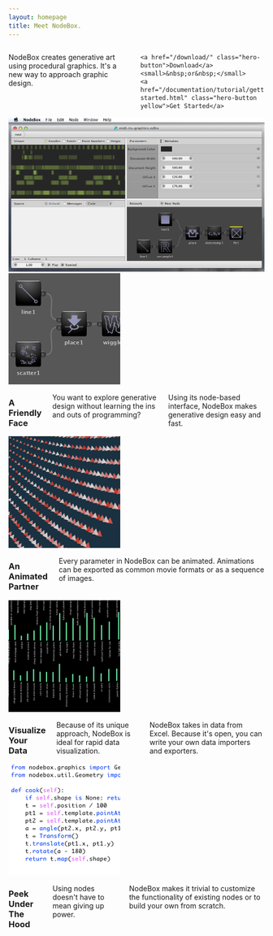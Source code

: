 ```yaml
---
layout: homepage
title: Meet NodeBox.
---
```

<div class="intro row">
  
  <div class="six columns alpha">
    <p>NodeBox creates generative art using procedural graphics. It's a new way to approach graphic design.</p>
  
    <a href="/download/" class="hero-button">Download</a>
    <small>&nbsp;or&nbsp;</small>
    <a href="/documentation/tutorial/getting-started.html" class="hero-button yellow">Get Started</a>
  </div>

  <div class="ten columns omega">
    <a class="thumbnail" href="media/img/home/nodebox.png"><img src="media/img/home/nodebox.png" alt="NodeBox Screenshot"></a>
  </div>

</div>

<div class="features row">

  <div class="four columns alpha">
    <a class="thumbnail" href="media/img/home/nodes.png"><img src="media/img/home/nodes_sq.png" alt="NodeBox Screenshot" title="Generative Design does not have to be hard."></a>
  </div>

  <div class="four columns">
    <h3>A Friendly Face</h3>
    <p>You want to explore generative design without learning the ins and outs of programming?</p>
    <p>Using its node-based interface, NodeBox makes generative design easy and fast.</p>
  </div>

  <div class="four columns">
    <a class="thumbnail" href="media/img/home/animation.png"><img src="media/img/home/animation_sq.png" alt="NodeBox Screenshot" title="NodeBox as an animation tool"></a>
   </div>

  <div class="four columns omega">
    <h3>An Animated Partner</h3>
    <p>Every parameter in NodeBox can be animated. Animations can be exported as common movie formats or as a sequence of images.</p>
  </div>

</div>

<div class="features row">
  
  <div class="four columns alpha">
    <a class="thumbnail" href="media/img/home/dataviz.png"><img src="media/img/home/dataviz_sq.png" alt="NodeBox Screenshot" title="Useful for Data Visualization"></a>
  </div>

  <div class="four columns">
    <h3>Visualize Your Data</h3>
    <p>Because of its unique approach, NodeBox is ideal for rapid data visualization.</p>
    <p>NodeBox takes in data from Excel. Because it's open, you can write your own data importers and exporters.</p>
  </div>


  <div class="four columns">
    <a class="thumbnail" href="media/img/home/code.png"><img src="media/img/home/code_sq.png" alt="Code" title="Direct access to the Python code"></a>
   </div>

  <div class="four columns omega">
    <h3>Peek Under The Hood</h3>
    <p>Using nodes doesn't have to mean giving up power.</p>
    <p>NodeBox makes it trivial to customize the functionality of existing nodes or to build your own from scratch.</p>
  </div>

</div>


<script>
$("a.thumbnail").fancybox();
</script>

